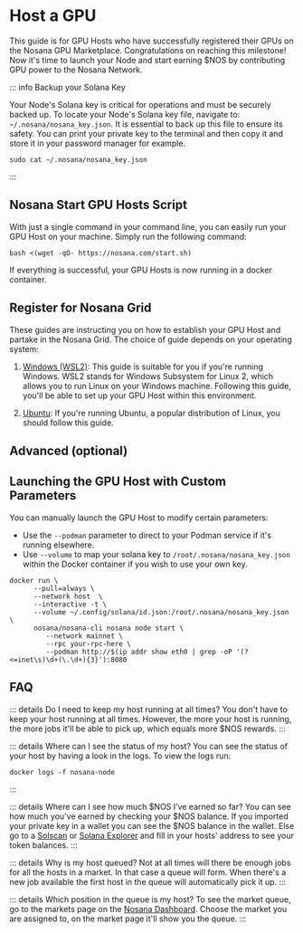 # Host a GPU

This guide is for GPU Hosts who have successfully registered their GPUs on the Nosana GPU Marketplace. Congratulations on reaching this milestone! Now it's time to launch your Node and start earning $NOS by contributing GPU power to the Nosana Network.

::: info Backup your Solana Key

Your Node's Solana key is critical for operations and must be securely backed up.
To locate your Node's Solana key file, navigate to: `~/.nosana/nosana_key.json`.
It is essential to back up this file to ensure its safety.
You can print your private key to the terminal and then copy it and store it in your password manager for example.
```sh:no-line-numbers
sudo cat ~/.nosana/nosana_key.json
```
:::

## Nosana Start GPU Hosts Script

With just a single command in your command line, you can easily run your GPU Host on your machine. Simply run the following command:

```sh:no-line-numbers
bash <(wget -qO- https://nosana.com/start.sh)
```
If everything is successful, your GPU Hosts is now running in a docker container.

## Register for Nosana Grid

These guides are instructing you on how to establish your GPU Host and partake in the Nosana Grid. The choice of guide depends on your operating system:

1. [Windows (WSL2)](/hosts/grid-windows): This guide is suitable for you if you're running Windows. WSL2 stands for Windows Subsystem for Linux 2, which allows you to run Linux on your Windows machine. Following this guide, you'll be able to set up your GPU Host within this environment.

2. [Ubuntu](/hosts/grid-ubuntu): If you're running Ubuntu, a popular distribution of Linux, you should follow this guide.


## Advanced (optional)
## Launching the GPU Host with Custom Parameters

You can manually launch the GPU Host to modify certain parameters:
* Use the `--podman` parameter to direct to your Podman service if it's running elsewhere.
* Use `--volume` to map your solana key to `/root/.nosana/nosana_key.json` within the Docker container if you wish to use your own key.

```sh:no-line-numbers
docker run \
      --pull=always \
      --network host  \
      --interactive -t \
      --volume ~/.config/solana/id.json:/root/.nosana/nosana_key.json \
      nosana/nosana-cli nosana node start \
         --network mainnet \
         --rpc your-rpc-here \
         --podman http://$(ip addr show eth0 | grep -oP '(?<=inet\s)\d+(\.\d+){3}'):8080
```

## FAQ

::: details Do I need to keep my host running at all times?
You don't have to keep your host running at all times. However, the more your host is running, the more jobs it'll be able to pick up, which equals more $NOS rewards.
:::

::: details Where can I see the status of my host?
You can see the status of your host by having a look in the logs. To view the logs run:
```sh:no-line-numbers
docker logs -f nosana-node
```
:::

::: details Where can I see how much $NOS I’ve earned so far?
You can see how much you've earned by checking your $NOS balance. If you imported your private key in a wallet you can see the $NOS balance in the wallet. Else go to a [Solscan](https://solscan.io/) or [Solana Explorer](https://explorer.solana.com/) and fill in your hosts' address to see your token balances.
:::

::: details Why is my host queued?
Not at all times will there be enough jobs for all the hosts in a market. In that case a queue will form. When there's a new job available the first host in the queue will automatically pick it up.
:::

::: details Which position in the queue is my host?
To see the market queue, go to the markets page on the [Nosana Dashboard](https://dashboard.nosana.com/markets). Choose the market you are assigned to, on the market page it'll show you the queue.
:::
